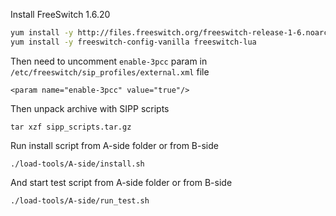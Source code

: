 Install FreeSwitch 1.6.20

```sh
yum install -y http://files.freeswitch.org/freeswitch-release-1-6.noarch.rpm epel-release
yum install -y freeswitch-config-vanilla freeswitch-lua
```

Then need to uncomment `enable-3pcc` param in `/etc/freeswitch/sip_profiles/external.xml` file
```
<param name="enable-3pcc" value="true"/>
```

Then unpack archive with SIPP scripts
```
tar xzf sipp_scripts.tar.gz
```

Run install script from A-side folder or from B-side
```
./load-tools/A-side/install.sh
```

And start test script from A-side folder or from B-side
```
./load-tools/A-side/run_test.sh
```

